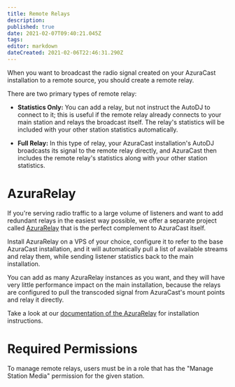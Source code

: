 ```yaml
---
title: Remote Relays
description: 
published: true
date: 2021-02-07T09:40:21.045Z
tags: 
editor: markdown
dateCreated: 2021-02-06T22:46:31.290Z
---
```


When you want to broadcast the radio signal created on your AzuraCast installation to a remote source, you should create a remote relay.

There are two primary types of remote relay:

- **Statistics Only:** You can add a relay, but not instruct the AutoDJ to connect to it; this is useful if the remote relay already connects to your main station and relays the broadcast itself. The relay's statistics will be included with your other station statistics automatically.

- **Full Relay:** In this type of relay, your AzuraCast installation's AutoDJ broadcasts its signal to the remote relay directly, and AzuraCast then includes the remote relay's statistics along with your other station statistics.

# AzuraRelay

If you're serving radio traffic to a large volume of listeners and want to add redundant relays in the easiest way possible, we offer a separate project called [AzuraRelay](https://github.com/AzuraCast/AzuraRelay) that is the perfect complement to AzuraCast itself.

Install AzuraRelay on a VPS of your choice, configure it to refer to the base AzuraCast installation, and it will automatically pull a list of available streams and relay them, while sending listener statistics back to the main installation.

You can add as many AzuraRelay instances as you want, and they will have very little performance impact on the main installation, because the relays are configured to pull the transcoded signal from AzuraCast's mount points and relay it directly.

Take a look at our [documentation of the AzuraRelay](/en/user-guide/azura-relay) for installation instructions.

# Required Permissions

To manage remote relays, users must be in a role that has the "Manage Station Media" permission for the given station.
